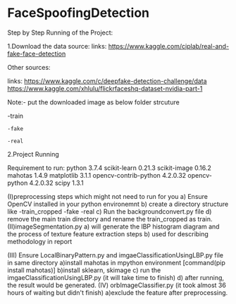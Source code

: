 # FaceSpoofingDetection

Step by Step Running of the Project:

1.Download the data source:
links: https://www.kaggle.com/ciplab/real-and-fake-face-detection

Other sources: 

links: https://www.kaggle.com/c/deepfake-detection-challenge/data
https://www.kaggle.com/xhlulu/flickrfaceshq-dataset-nvidia-part-1



Note:- put the downloaded image as below folder strcuture

-train

	-fake
	
	-real


2.Project Running

Requirement to run:
	python 3.7.4
	scikit-learn 0.21.3
	scikit-image 0.16.2
	mahotas 1.4.9
	matplotlib 3.1.1
	opencv-contrib-python 4.2.0.32
	opencv-python 4.2.0.32
	scipy 1.3.1


(I)preprocessing steps which might not need to run for you
	a) Ensure OpenCV installed in your python environemnt 
	b) create a directory structure like 
		-train_cropped
			-fake
			-real
	c) Run the backgroundconvert.py file
	d) remove the main train directory and rename the train_cropped as train.
(II)imageSegmentation.py
	a) will generate the lBP histogram diagram and the process of texture feature extraction steps
	b) used for describing methodology in report

(III) Ensure LocalBinaryPattern.py and imgaeClassificationUsingLBP.py file in same directory
	a)install mahotas in mpython environment [command(pip install mahotas)]
	b)install sklearn, skimage 
	c) run the imgaeClassificationUsingLBP.py (it will take time to finish)
	d) after running, the result would be generated.
(IV) orbImageClassifier.py (it took almost 36 hours of waiting but didn't finish)
	a)exclude the feature after preprocessing.
